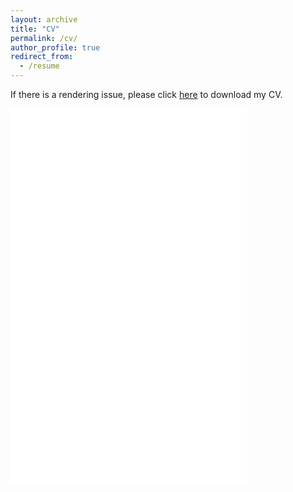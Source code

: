 ```yaml
---
layout: archive
title: "CV"
permalink: /cv/
author_profile: true
redirect_from:
  - /resume
---
```


<div class="wordwrap">
    <p>If there is a rendering issue, please click <a href="/files/AJ_Vetturini_CV.pdf" download>here</a> to download my CV.</p>
    <embed src="/files/AJ_Vetturini_CV.pdf" type="application/pdf" width="75%" height="600px" />
</div>
